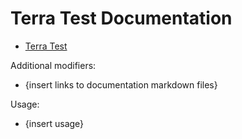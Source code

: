 # Terra Test Documentation

- [Terra Test](terra-test.md)

Additional modifiers:

- {insert links to documentation markdown files}

Usage:

- {insert usage}
